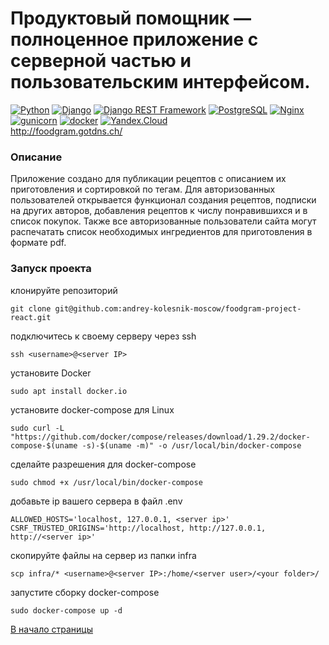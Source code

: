 <a id = "anchor"></a>
# Продуктовый помощник — полноценное приложение с серверной частью и пользовательским интерфейсом.

[![Python](https://img.shields.io/badge/-Python-464646?style=flat-square&logo=Python)](https://www.python.org/)
[![Django](https://img.shields.io/badge/-Django-464646?style=flat-square&logo=Django)](https://www.djangoproject.com/)
[![Django REST Framework](https://img.shields.io/badge/-Django%20REST%20Framework-464646?style=flat-square&logo=Django%20REST%20Framework)](https://www.django-rest-framework.org/)
[![PostgreSQL](https://img.shields.io/badge/-PostgreSQL-464646?style=flat-square&logo=PostgreSQL)](https://www.postgresql.org/)
[![Nginx](https://img.shields.io/badge/-NGINX-464646?style=flat-square&logo=NGINX)](https://nginx.org/ru/)
[![gunicorn](https://img.shields.io/badge/-gunicorn-464646?style=flat-square&logo=gunicorn)](https://gunicorn.org/)
[![docker](https://img.shields.io/badge/-Docker-464646?style=flat-square&logo=docker)](https://www.docker.com/)
[![Yandex.Cloud](https://img.shields.io/badge/-Yandex.Cloud-464646?style=flat-square&logo=Yandex.Cloud)](https://cloud.yandex.ru/)  
http://foodgram.gotdns.ch/
### Описание

Приложение создано для публикации рецептов с описанием их приготовления и сортировкой по тегам. Для авторизованных пользователей открывается функционал создания рецептов, подписки на других авторов, добавления рецептов к числу понравившихся и в список покупок. Также все авторизованные пользователи сайта могут распечатать список необходимых ингредиентов для приготовления в формате pdf.   

### Запуск проекта 
клонируйте репозиторий 
```
git clone git@github.com:andrey-kolesnik-moscow/foodgram-project-react.git
```
подключитесь к своему серверу через ssh
```
ssh <username>@<server IP>
```
установите Docker
```
sudo apt install docker.io
```
установите docker-compose для Linux
```
sudo curl -L "https://github.com/docker/compose/releases/download/1.29.2/docker-compose-$(uname -s)-$(uname -m)" -o /usr/local/bin/docker-compose
```
сделайте разрешения для docker-compose
```
sudo chmod +x /usr/local/bin/docker-compose
```
добавьте ip вашего сервера в файл .env
```
ALLOWED_HOSTS='localhost, 127.0.0.1, <server ip>'
CSRF_TRUSTED_ORIGINS='http://localhost, http://127.0.0.1, http://<server ip>'
``` 
скопируйте файлы на сервер из папки infra
```
scp infra/* <username>@<server IP>:/home/<server user>/<your folder>/
```
запустите сборку docker-compose
```
sudo docker-compose up -d
```

[В начало страницы](#anchor)